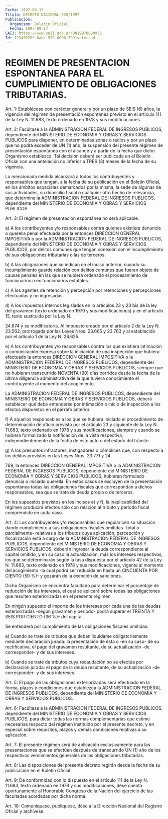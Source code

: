 ```yaml
---
Fecha: 1997-09-15
Título: DECRETO NACIONAL 935/1997
Publicación:
  Organismo: Boletín Oficial
  Fecha: 1997-09-17
SAIJ: https://www.saij.gob.ar/DN19970000935
Id: 123456789-0abc-539-0000-7991soterced
---
```

# REGIMEN DE PRESENTACION ESPONTANEA PARA EL CUMPLIMIENTO DE OBLIGACIONES TRIBUTARIAS.

<a id="1"></a>
Art. 1: Establécese  con  carácter  general  y por un plazo de SEIS  (6) años, la vigencia del régimen de presentación  espontánea previsto en  el artículo 111 de la Ley N. 11.683, texto ordenado en 1978 y sus modificaciones.

<a id="2"></a>
Art.  2:  Facúltase  a  la  ADMINISTRACION  FEDERAL  DE  INGRESOS PUBLICOS,  dependiente   del  MINISTERIO  DE  ECONOMIA  Y  OBRAS  Y SERVICIOS PUBLICOS para disponer,  en determinadas zonas o radios y por un plazo que no podrá exceder de  UN (1) año, la suspensión del presente régimen de presentación espontánea  con  el  alcance  y  a partir  de  la  fecha  que dicho Organismo establezca. Tal decisión deberá ser publicada en  el  Boletín  Oficial con una antelación no inferior a TRES (3) meses de la fecha de su vigencia.

La  mencionada  medida  alcanzará  a  todos  los  contribuyentes  y responsables que tengan, a la fecha de su publicación en el Boletín Oficial, en los ámbitos espaciales demarcados por la misma, la sede de algunas de sus actividades, su domicilio fiscal o cualquier otro hecho  de  relevancia, que determine la ADMINISTRACION  FEDERAL  DE INGRESOS PUBLICOS, dependiente del MINISTERIO DE ECONOMIA Y OBRAS Y SERVICIOS PUBLICOS.

<a id="3"></a>
Art. 3: El  régimen  de  presentación espontánea no será aplicable.

a) A los contribuyentes y/o  responsables  contra quienes existiera denuncia  o  querella  penal  efectuada  por la entonces  DIRECCION GENERAL  IMPOSITIVA  o por la ADMINISTRACION  FEDERAL  DE  INGRESOS PUBLICOS, dependiente  del  MINISTERIO  DE  ECONOMIA  Y  OBRAS Y SERVICIOS PUBLICOS, por delitos comunes que tengan conexión con  el incumplimiento  de  sus  obligaciones tributarias o las de terceros.

b) A las obligaciones que  se indican en el inciso anterior, cuando su incumplimiento guarde relación  con  delitos  comunes que fueran objeto  de  causas  penales  en  las  que  se  hubiera ordenado  el procesamiento    de  funcionarios  o  ex  funcionarios    estatales.

c)  A los agentes de  retención  y  percepción  por  retenciones  y percepciones efectuadas y no ingresadas.

d) A  los impuestos internos legislados en lo artículos 23 y 23 bis de la ley del gravamen (texto ordenado en 1979 y sus modificaciones) y en el artículo 15, texto sustituido por la Ley N.

24.674 y su modificatoria.  Al impuesto creado por el artículo 2 de la Ley N. 23.562, prorrogada por las Leyes Nros. 23.665 y 23.763 y al establecido por el artículo 1 de la Ley N. 24.625.

e) A los contribuyentes y/o responsables  contra  los que existiera intimación  o  comunicación  expresa  sobre  la iniciación  de  una inspección  que  hubiera  efectuado  la entonces DIRECCION  GENERAL IMPOSITIVA  o  la  ADMINISTRACION  FEDERAL  DE  INGRESOS  PUBLICOS, dependiente  del  MINISTERIO  DE  ECONOMIA   Y  OBRAS  Y  SERVICIOS PUBLICOS, siempre que no hubieran transcurrido  NOVENTA  (90)  días corridos desde la fecha de la última diligencia administrativa de la  que  tuviera conocimiento el contribuyente al momento del acogimiento.

La ADMINISTRACION  FEDERAL  DE  INGRESOS  PUBLICOS, dependiente del MINISTERIO  DE  ECONOMIA  Y  OBRAS  Y  SERVICIOS  PUBLICOS,  deberá establecer  qué  debe  entenderse  por  intimación    o  inicio  de inspección   a  los  efectos  dispuestos  en  el  párrafo  anterior.

f) A aquellos  responsables  a  los  que  se  hubiera  iniciado  el procedimiento  de  determinación de oficio previsto por el artículo 23 y siguiente de la  Ley  N. 11.683,  texto ordenado en 1978 y sus modificaciones,  siempre  y  cuando  se  hubiera    formalizado  la notificación de la vista respectiva, independientemente de la fecha de este acto o del estado del trámite.

g) A los presuntos infractores, instigadores o cómplices  que,  con respecto  a  los  delitos  previstos en las Leyes Nros. 23.771 y 24.

769, la entonces DIRECCION GENERAL  IMPOSITIVA  o la ADMINISTRACION FEDERAL  DE  INGRESOS  PUBLICOS,  dependiente  del  MINISTERIO   DE ECONOMIA  Y OBRAS Y SERVICIOS PUBLICOS, hubieran formulado denuncia o iniciado  querella. En estos casos se excluyen de la presentación espontánea todas  las  obligaciones  fiscales  que  correspondan  a dichos responsables, sea que se trate de deuda propia o de terceros.

En los supuestos previstos en los incisos e) y f), la inaplicabilidad  del régimen producirá efectos sólo con relación al tributo y período fiscal comprendido en cada caso.

<a id="4"></a>
Art. 4: Los contribuyentes  y/o  responsables  que  regularicen su situación  dando cumplimiento a sus obligaciones fiscales  omitidas -total o parcialmente-  relativas  a  los tributos cuya aplicación, percepción  y  fiscalización  está  a cargo  de  la  ADMINISTRACION FEDERAL  DE  INGRESOS  PUBLICOS,  dependiente   del  MINISTERIO  DE ECONOMIA  Y OBRAS Y SERVICIOS PUBLICOS, deberán ingresar  la  deuda correspondiente  al capital omitido, y en su caso la actualización, más los intereses  respectivos,  los  que  se determinarán según la tasa  dispuesta  por  el  artículo 42 de la Ley  N. 11.683,  texto ordenado en 1978 y sus modificaciones,  vigente  al    momento  del acogimiento -la  cual podrá ser reducida en hasta un CINCUENTA POR CIENTO (50 %)- y gozarán de la exención de sanciones.

Dicho  Organismo  se    encuentra   facultado  para  determinar  el porcentaje de reducción de los intereses, el cual se aplicará sobre todas las obligaciones que resulten  exteriorizadas  en el presente régimen.

En ningún supuesto el importe de los intereses por cada  una de las deudas  exteriorizadas -según gravamen y período- podrá superar  el TREINTA Y SEIS POR CIENTO (36 %)- del capital.

Se  entenderá    por  cumplimiento  de  las  obligaciones  fiscales omitidas:

a) Cuando se trate de tributos que deban liquidarse obligatoriamente mediante  declaración  jurada:  la presentación de ésta  o  -en  su  caso-  de su rectificativa, el pago del  gravamen resultante,  de  su  actualización   -de  corresponder-  y  de  sus intereses.

b) Cuando se trate de tributos cuya recaudación  no  se efectúa por declaración  jurada:  el  pago  de  la  deuda  resultante,  de   su actualización -de corresponder- y de sus intereses.

<a id="5"></a>
Art.  5: El pago de las obligaciones exteriorizadas será efectuado en la forma,  plazos y condiciones que establezca la ADMINISTRACION FEDERAL  DE  INGRESOS   PUBLICOS,  dependiente  del  MINISTERIO  DE ECONOMIA Y OBRAS Y SERVICIOS PUBLICOS.

<a id="6"></a>
Art.  6:  Facúltase  a  la  ADMINISTRACION  FEDERAL  DE  INGRESOS PUBLICOS,  dependiente  del  MINISTERIO   DE  ECONOMIA  Y  OBRAS  Y SERVICIOS  PUBLICOS, para dictar todas las  normas  complementarias que estime necesarias  respecto  del régimen instituido por el presente decreto, y en especial sobre requisitos,  plazos  y  demás condiciones relativas a su aplicación.

<a id="7"></a>
Art. 7: El presente régimen será de aplicación exclusivamente para las  presentaciones  que se efectúen después de transcurrido UN (1) año de los respectivos  vencimientos  generales de las obligaciones tributarias.

<a id="8"></a>
Art. 8: Las disposiciones del presente  decreto  regirán  desde la fecha de su publicación en el Boletín Oficial.

<a id="9"></a>
Art. 9: De conformidad con lo dispuesto en el artículo 111 de  la Ley  N. 11.683,  texto  ordenado en 1978 y sus modificaciones, dése cuenta  oportunamente  al  Honorable  Congreso  de  la  Nación  del ejercicio  de  las  facultades    acordadas   por  dicha  norma.

<a id="10"></a>
Art.  10: Comuníquese, publíquese, dése a la  Dirección  Nacional del Registro  Oficial y archívese.